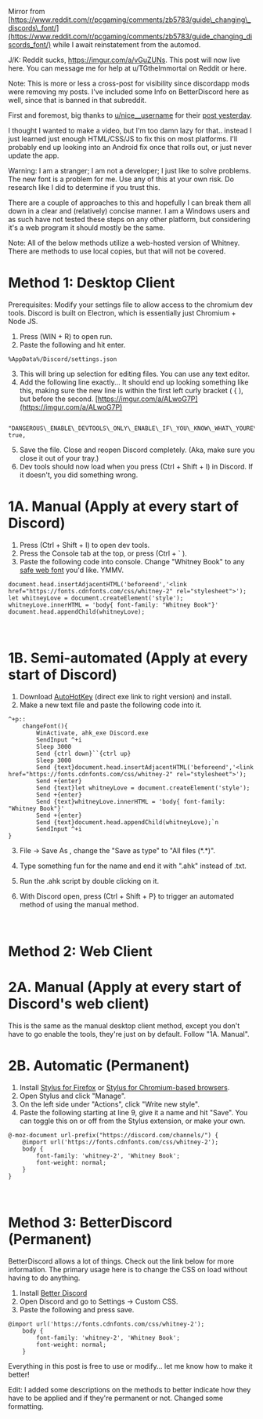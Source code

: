 Mirror from [https://www.reddit.com/r/pcgaming/comments/zb5783/guide\_changing\_discords\_font/](https://www.reddit.com/r/pcgaming/comments/zb5783/guide_changing_discords_font/) while I await reinstatement from the automod.

J/K: Reddit sucks, https://imgur.com/a/vGuZUNs. This post will now live here. You can message me for help at u/TGtheImmortal on Reddit or here.

Note: This is more or less a cross-post for visibility since discordapp mods were removing my posts. I've included some Info on BetterDiscord here as well, since that is banned in that subreddit.

First and foremost, big thanks to  [u/nice\_\_username](https://www.reddit.com/user/nice__username/) for their [post yesterday](https://www.reddit.com/r/discordapp/comments/z9v2c2/how_to_change_the_font_back/).

I thought I wanted to make a video, but I'm too damn lazy for that.. instead I just learned just enough HTML/CSS/JS to fix this on most platforms. I'll probably end up looking into an Android fix once that rolls out, or just never update the app.

Warning: I am a stranger; I am not a developer; I just like to solve problems. The new font is a problem for me. Use any of this at your own risk. Do research like I did to determine if you trust this.

There are a couple of approaches to this and hopefully I can break them all down in a clear and (relatively) concise manner. I am a Windows users and as such have not tested these steps on any other platform, but considering it's a web program it should mostly be the same.

Note: All of the below methods utilize a web-hosted version of Whitney. There are methods to use local copies, but that will not be covered.

# Method 1: Desktop Client

Prerequisites: Modify your settings file to allow access to the chromium dev tools. Discord is built on Electron, which is essentially just Chromium + Node JS.

1. Press (WIN + R) to open run.
2. Paste the following and hit enter.
```  
%AppData%/Discord/settings.json
```
3. This will bring up selection for editing files. You can use any text editor.
4. Add the following line exactly... It should end up looking something like this, making sure the new line is within the first left curly bracket ( { ), but before the second. [https://imgur.com/a/ALwoG7P](https://imgur.com/a/ALwoG7P)
```  
 "DANGEROUS\_ENABLE\_DEVTOOLS\_ONLY\_ENABLE\_IF\_YOU\_KNOW\_WHAT\_YOURE\_DOING": true,
```
5. Save the file. Close and reopen Discord completely. (Aka, make sure you close it out of your tray.)
6. Dev tools should now load when you press (Ctrl + Shift  + I) in Discord. If it doesn't, you did something wrong.

# 1A. Manual (Apply at every start of Discord)

1. Press (Ctrl + Shift + I) to open dev tools.
2. Press the Console tab at the top, or press (Ctrl + \` ).
3. Paste the following code into console. Change "Whitney Book" to any [safe web font](https://www.cssfontstack.com/) you'd like. YMMV.
```
document.head.insertAdjacentHTML('beforeend','<link href="https://fonts.cdnfonts.com/css/whitney-2" rel="stylesheet">');
let whitneyLove = document.createElement('style');
whitneyLove.innerHTML = 'body{ font-family: "Whitney Book"}'
document.head.appendChild(whitneyLove);
```

&#x200B;

# 1B. Semi-automated (Apply at every start of Discord)

1. Download [AutoHotKey](https://www.autohotkey.com/download/ahk-install.exe) (direct exe link to right version) and install.
2. Make a new text file and paste the following code into it.  
```
^+p::
	changeFont(){
		WinActivate, ahk_exe Discord.exe
		SendInput ^+i
		Sleep 3000
		Send {ctrl down}``{ctrl up}
		Sleep 3000
		Send {text}document.head.insertAdjacentHTML('beforeend','<link href="https://fonts.cdnfonts.com/css/whitney-2" rel="stylesheet">');
		Send +{enter}
		Send {text}let whitneyLove = document.createElement('style');
		Send +{enter}
		Send {text}whitneyLove.innerHTML = 'body{ font-family: "Whitney Book"}'
		Send +{enter}
		Send {text}document.head.appendChild(whitneyLove);`n
		SendInput ^+i
}
```
3. File -> Save As , change the "Save as type" to "All files (\*.\*)".

4. Type something fun for the name and end it with ".ahk" instead of .txt.

5. Run the .ahk script by double clicking on it.

6. With Discord open, press (Ctrl + Shift + P} to trigger an automated method of using the manual method.

&#x200B;

# Method 2: Web Client 

# 2A. Manual (Apply at every start of Discord's web client)

This is the same as the manual desktop client method, except you don't have to go enable the tools, they're just on by default. Follow "1A. Manual".

# 2B. Automatic (Permanent)

1. Install [Stylus for Firefox](https://addons.mozilla.org/en-US/firefox/addon/styl-us/) or [Stylus for Chromium-based browsers](https://chrome.google.com/webstore/detail/stylus/clngdbkpkpeebahjckkjfobafhncgmne).
2. Open Stylus and click "Manage".
3. On the left side under "Actions", click "Write new style".
4. Paste the following starting at line 9, give it a name and hit "Save". You can toggle this on or off from the Stylus extension, or make your own.
```
@-moz-document url-prefix("https://discord.com/channels/") {
    @import url('https://fonts.cdnfonts.com/css/whitney-2');
    body {
        font-family: 'whitney-2', 'Whitney Book';
        font-weight: normal;
    }
}
```
&#x200B;

# Method 3: BetterDiscord (Permanent)

BetterDiscord allows a lot of things. Check out the link below for more information. The primary usage here is to change the CSS on load without having to do anything.

1. Install [Better Discord](https://betterdiscord.app/)
2. Open Discord and go to Settings -> Custom CSS.
3. Paste the following and press save.
```
@import url('https://fonts.cdnfonts.com/css/whitney-2');
    body {
        font-family: 'whitney-2', 'Whitney Book';
        font-weight: normal;
    }
```

Everything in this post is free to use or modify... let me know how to make it better!

Edit: I added some descriptions on the methods to better indicate how they have to be applied and if they're permanent or not. Changed some formatting.
